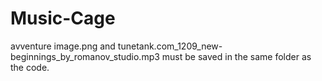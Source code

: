# Music-Cage
avventure image.png and tunetank.com_1209_new-beginnings_by_romanov_studio.mp3 must be saved in the same folder as the code.
